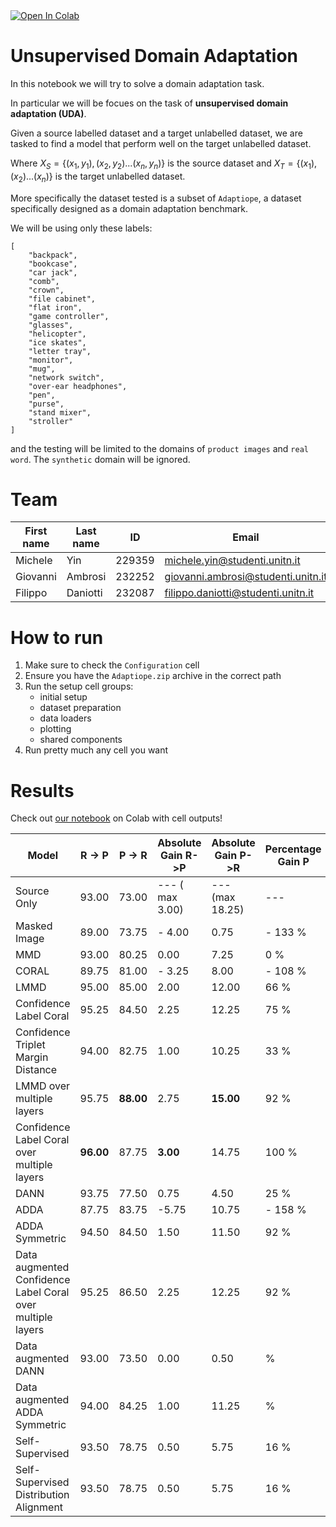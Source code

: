<a target="_blank" href="https://colab.research.google.com/github/filippodaniotti/DL-domain-adaptation/blob/master/domain_adaptation.ipynb">
  <img src="https://colab.research.google.com/assets/colab-badge.svg" alt="Open In Colab"/>
</a>

# Unsupervised Domain Adaptation

In this notebook we will try to solve a domain adaptation task.

In particular we will be focues on the task of **unsupervised domain adaptation (UDA)**. 

Given a source labelled dataset and a target unlabelled dataset, we are tasked to find a model that perform well on the target unlabelled dataset.

Where $X_S = \{(x_1,y_1),(x_2,y_2)...(x_n,y_n)\}$ is the source dataset and $X_T = \{(x_1),(x_2)...(x_n)\}$ is the target unlabelled dataset.

More specifically the dataset tested is a subset of `Adaptiope`, a dataset specifically designed as a domain adaptation benchmark. 

We will be using only these labels:

```
[
    "backpack",
    "bookcase", 
    "car jack", 
    "comb", 
    "crown", 
    "file cabinet", 
    "flat iron", 
    "game controller", 
    "glasses", 
    "helicopter", 
    "ice skates", 
    "letter tray", 
    "monitor", 
    "mug", 
    "network switch", 
    "over-ear headphones", 
    "pen", 
    "purse", 
    "stand mixer", 
    "stroller"
]
```

and the testing will be limited to the domains of  ` product images ` and ` real word `. The ` synthetic ` domain will be ignored.

# Team

| First name | Last name | ID | Email | 
| ----- | ----- | --- | -------- |
| Michele | Yin | 229359 | michele.yin@studenti.unitn.it | 
| Giovanni | Ambrosi | 232252 | giovanni.ambrosi@studenti.unitn.it | 
| Filippo | Daniotti | 232087 | filippo.daniotti@studenti.unitn.it |

# How to run 
1. Make sure to check the `Configuration` cell
2. Ensure you have the `Adaptiope.zip` archive in the correct path
3. Run the setup cell groups:
    * initial setup
    * dataset preparation
    * data loaders
    * plotting
    * shared components
4. Run pretty much any cell you want

# Results

Check out [our notebook](https://colab.research.google.com/drive/1gHuVmc-eliiw63bhxs-GCMvgKh7kCt7W?usp=sharing) on Colab with cell outputs!

| Model       | R -> P      | P -> R      | Absolute Gain R->P | Absolute Gain P->R | Percentage Gain P | Percentage Gain R |Upper Bound P | Upper Bound R| 
| ----------- | ----------- | ----------- | ---------- | ---------- |  ---------- | ---------- |  ---------- | ---------- | 
| Source Only      | 93.00       | 73.00       | --- ( max 3.00)| --- (max 18.25) | --- | --- |96.00 | 91.25 |
| Masked Image      | 89.00       | 73.75       |- 4.00 | 0.75 | - 133 %| 4 %|
| MMD      | 93.00       | 80.25       | 0.00 | 7.25| 0 % | 40 % |
| CORAL      | 89.75       | 81.00       | - 3.25 | 8.00| - 108 %| 44 %|
| LMMD      | 95.00       | 85.00       | 2.00 | 12.00| 66 % | 66 % |
| Confidence Label Coral   | 95.25        | 84.50       |2.25 | 12.25|  75 % | 64 %|
| Confidence Triplet Margin Distance  | 94.00        | 82.75      | 1.00 | 10.25| 33 %| 53 %|
| LMMD over multiple layers  | 95.75        | **88.00**       | 2.75| **15.00** | 92 %| 82 %|
| Confidence Label Coral over multiple layers  | **96.00**        | 87.75       | **3.00**| 14.75 | 100 %| 81 %|
| DANN  | 93.75        | 77.50   | 0.75 | 4.50 | 25 % | 25 %|
| ADDA  | 87.75        | 83.75   | -5.75 | 10.75 | - 158 % | 70 %|
| ADDA Symmetric  | 94.50        | 84.50   | 1.50 | 11.50 | 92 % | 60 %|
| Data augmented Confidence Label Coral over multiple layers  | 95.25        | 86.50   | 2.25 | 12.25 | 92 % | 74 %|
| Data augmented DANN  | 93.00        | 73.50   | 0.00 | 0.50 |  % |  %|
| Data augmented ADDA Symmetric  | 94.00        | 84.25   | 1.00 | 11.25 |  % |  %|
| Self-Supervised  | 93.50        | 78.75   | 0.50 | 5.75 | 16 % | 32 %|
| Self-Supervised Distribution Alignment  | 93.50        | 78.75   | 0.50 | 5.75 | 16 % | 32 %|
